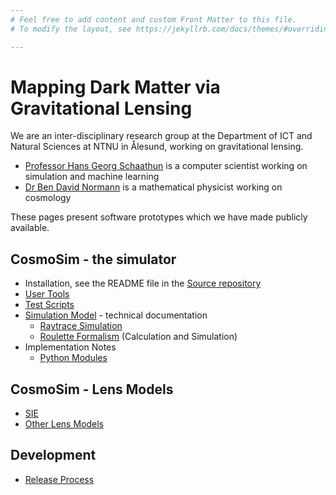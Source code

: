 ```yaml
---
# Feel free to add content and custom Front Matter to this file.
# To modify the layout, see https://jekyllrb.com/docs/themes/#overriding-theme-defaults

---
```


# Mapping Dark Matter via Gravitational Lensing

We are an inter-disciplinary research group at the Department of ICT and 
Natural Sciences at NTNU in Ålesund, working on gravitational lensing.

+ [Professor Hans Georg Schaathun](http://www.hg.schaathun.net/)
  is a computer scientist working on simulation and machine learning
+ [Dr Ben David Normann](https://www.bendavidnormann.com/research)
  is a mathematical physicist working on cosmology

These pages present software prototypes which we have made publicly available.

## CosmoSim - the simulator

+ Installation, see the README file in the
  [Source repository](https://github.com/CosmoAI-AES/CosmoSim)
+ [User Tools](/docs/scripts/)
+ [Test Scripts](/docs/test/)
+ [Simulation Model](/docs/model/) - technical documentation
    + [Raytrace Simulation](/docs/model/Raytrace) 
    + [Roulette Formalism](/docs/model/Roulette)  (Calculation and Simulation)
+ Implementation Notes
    + [Python Modules](/docs/Python)

## CosmoSim - Lens Models

+ [SIE](/math/SIE)
+ [Other Lens Models](/math/Lens)

## Development

+ [Release Process](/docs/Release)
